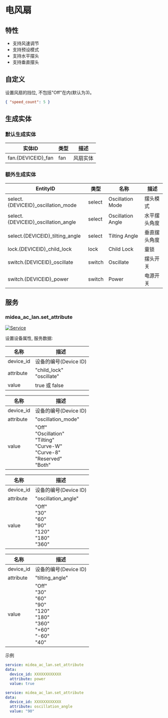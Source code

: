 # 电风扇

## 特性

- 支持风速调节
- 支持预设模式
- 支持水平摆头
- 支持垂直摆头

## 自定义

设置风扇的挡位, 不包括"Off"在内(默认为3)。

```json
{ "speed_count": 5 }
```

## 生成实体

### 默认生成实体

| 实体ID              | 类型 | 描述     |
| ------------------- | ---- | -------- |
| fan.{DEVICEID}\_fan | fan  | 风扇实体 |

### 额外生成实体

| EntityID                             | 类型   | 名称              | 描述         |
| ------------------------------------ | ------ | ----------------- | ------------ |
| select.{DEVICEID}\_oscillation_mode  | select | Oscillation Mode  | 摆头模式     |
| select.{DEVICEID}\_oscillation_angle | select | Oscillation Angle | 水平摆头角度 |
| select.{DEVICEID}\_tilting_angle     | select | Tilting Angle     | 垂直摆头角度 |
| lock.{DEVICEID}\_child_lock          | lock   | Child Lock        | 童锁         |
| switch.{DEVICEID}\_oscillate         | switch | Oscillate         | 摆头开关     |
| switch.{DEVICEID}\_power             | switch | Power             | 电源开关     |

## 服务

### midea_ac_lan.set_attribute

[![Service](https://my.home-assistant.io/badges/developer_call_service.svg)](https://my.home-assistant.io/redirect/developer_call_service/?service=midea_ac_lan.set_attribute)

设置设备属性, 服务数据:

| 名称      | 描述                         |
| --------- | ---------------------------- |
| device_id | 设备的编号(Device ID)        |
| attribute | "child_lock"<br/>"oscillate" |
| value     | true 或 false                |

| 名称      | 描述                                                                                        |
| --------- | ------------------------------------------------------------------------------------------- |
| device_id | 设备的编号(Device ID)                                                                       |
| attribute | "oscillation_mode"                                                                          |
| value     | "Off"<br/>"Oscillation"<br/>"Tilting"<br/>"Curve-W"<br/>"Curve-8"<br/>"Reserved"<br/>"Both" |

| 名称      | 描述                                                           |
| --------- | -------------------------------------------------------------- |
| device_id | 设备的编号(Device ID)                                          |
| attribute | "oscillation_angle"                                            |
| value     | "Off"<br/>"30"<br/>"60"<br/>"90"<br/>"120"<br/>"180"<br/>"360" |

| 名称      | 描述                                                                                        |
| --------- | ------------------------------------------------------------------------------------------- |
| device_id | 设备的编号(Device ID)                                                                       |
| attribute | "tilting_angle"                                                                             |
| value     | "Off"<br/>"30"<br/>"60"<br/>"90"<br/>"120"<br/>"180"<br/>"360"<br/>"+60"<br/>"-60"<br/>"40" |

示例

```yaml
service: midea_ac_lan.set_attribute
data:
  device_id: XXXXXXXXXXXX
  attribute: power
  value: true
```

```yaml
service: midea_ac_lan.set_attribute
data:
  device_id: XXXXXXXXXXXX
  attribute: oscillation_angle
  value: "90"
```
